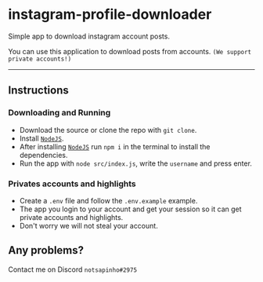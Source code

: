 # instagram-profile-downloader
Simple app to download instagram account posts.

You can use this application to download posts from accounts. `(We support private accounts!)`

<hr></hr>

## Instructions

### Downloading and Running

-   Download the source or clone the repo with `git clone`.
-   Install [`NodeJS`](https://nodejs.org).
-   After installing [`NodeJS`](https://nodejs.org) run `npm i` in the terminal to install the dependencies.
-   Run the app with `node src/index.js`, write the `username` and press enter.

### Privates accounts and highlights

-   Create a `.env` file and follow the `.env.example` example.
-   The app you login to your account and get your session so it can get private accounts and highlights.
-   Don't worry we will not steal your account.

## Any problems?
Contact me on Discord `notsapinho#2975`

